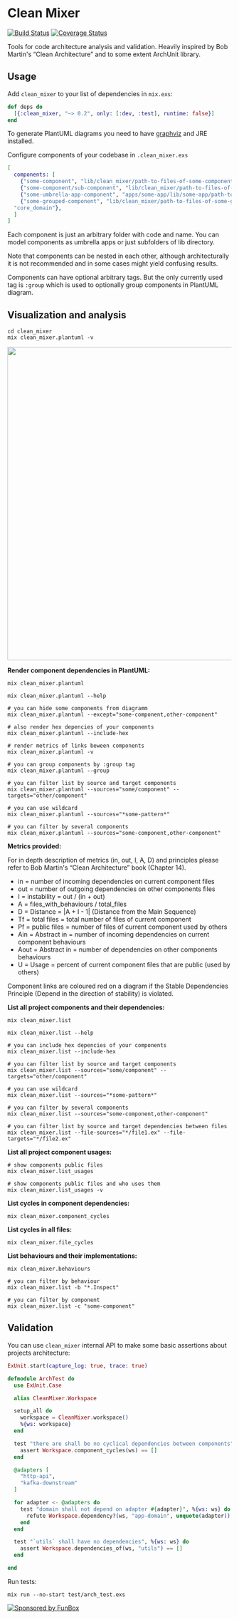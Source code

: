 # Clean Mixer

[![Build Status](https://travis-ci.org/funbox/clean_mixer.svg?branch=master)](https://travis-ci.org/funbox/clean_mixer)
[![Coverage Status](https://coveralls.io/repos/github/funbox/clean_mixer/badge.svg?branch=master)](https://coveralls.io/github/funbox/clean_mixer?branch=master)

Tools for code architecture analysis and validation.
Heavily inspired by Bob Martin's “Clean Architecture” and to some extent ArchUnit library.

## Usage

Add `clean_mixer` to your list of dependencies in `mix.exs`:

```elixir
def deps do
  [{:clean_mixer, "~> 0.2", only: [:dev, :test], runtime: false}]
end
```

To generate PlantUML diagrams you need to have [graphviz](https://graphviz.gitlab.io/) and JRE installed.

Configure components of your codebase in `.clean_mixer.exs`

```elixir
[
  components: [
    {"some-component", "lib/clean_mixer/path-to-files-of-some-component"},
    {"some-component/sub-component", "lib/clean_mixer/path-to-files-of-some-component/sub-component"},
    {"some-umbrella-app-component", "apps/some-app/lib/some-app/path-to-files-of-some-component"},
    {"some-grouped-component", "lib/clean_mixer/path-to-files-of-some-grouped-component", group:
  "core_domain"},
  ]
]
```

Each component is just an arbitrary folder with code and name. You can model components as umbrella apps or just subfolders of lib directory.

Note that components can be nested in each other, although architecturally it is not recommended and in some cases might yield confusing results.

Components can have optional arbitrary tags. But the only currently used tag is `:group` which is used to optionally group components in PlantUML diagram.

## Visualization and analysis

```
cd clean_mixer
mix clean_mixer.plantuml -v
```

<p align="center">
  <img width="578" height="704" src="https://raw.githubusercontent.com/miros/clean_mixer/master/clean_mixer_example.png">
</p>

**Render component dependencies in PlantUML:**

```
mix clean_mixer.plantuml

mix clean_mixer.plantuml --help

# you can hide some components from diagramm
mix clean_mixer.plantuml --except="some-component,other-component"

# also render hex depencies of your components
mix clean_mixer.plantuml --include-hex

# render metrics of links beween components
mix clean_mixer.plantuml -v

# you can group components by :group tag
mix clean_mixer.plantuml --group

# you can filter list by source and target components
mix clean_mixer.plantuml --sources="some/component" --targets="other/component"

# you can use wildcard
mix clean_mixer.plantuml --sources="*some-pattern*"

# you can filter by several components
mix clean_mixer.plantuml --sources="some-component,other-component"
```

**Metrics provided:**

For in depth description of metrics (in, out, I, A, D) and principles please refer to Bob Martin's “Clean Architecture” book (Chapter 14).

* in = number of incoming dependencies on current component files
* out = number of outgoing dependencies on other components files
* I = instability = out / (in + out)
* A = files_with_behaviours / total_files
* D = Distance = |A + I - 1| (Distance from the Main Sequence)
* Tf = total files = total number of files of current component
* Pf = public files = number of files of current component used by others
* Ain = Abstract in = number of incoming dependencies on current component behaviours
* Aout = Abstract in = number of dependencies on other components behaviours
* U = Usage = percent of current component files that are public (used by others)

Component links are coloured red on a diagram if the Stable Dependencies Principle (Depend in the direction of stability) is violated.

**List all project components and their dependencies:**

```
mix clean_mixer.list

mix clean_mixer.list --help

# you can include hex depencies of your components
mix clean_mixer.list --include-hex

# you can filter list by source and target components
mix clean_mixer.list --sources="some/component" --targets="other/component"

# you can use wildcard
mix clean_mixer.list --sources="*some-pattern*"

# you can filter by several components
mix clean_mixer.list --sources="some-component,other-component"

# you can filter list by source and target dependencies between files
mix clean_mixer.list --file-sources="*/file1.ex" --file-targets="*/file2.ex"
```

**List all project component usages:**

```
# show components public files
mix clean_mixer.list_usages

# show components public files and who uses them
mix clean_mixer.list_usages -v
```

**List cycles in component dependencies:**

```
mix clean_mixer.component_cycles
```

**List cycles in all files:**

```
mix clean_mixer.file_cycles
```

**List behaviours and their implementations:**

```
mix clean_mixer.behaviours

# you can filter by behaviour
mix clean_mixer.list -b "*.Inspect"

# you can filter by component
mix clean_mixer.list -c "some-component"
```

## Validation

You can use `clean_mixer` internal API to make some basic assertions about projects architecture:

```elixir
ExUnit.start(capture_log: true, trace: true)

defmodule ArchTest do
  use ExUnit.Case

  alias CleanMixer.Workspace

  setup_all do
    workspace = CleanMixer.workspace()
    %{ws: workspace}
  end

  test "there are shall be no cyclical dependencies between components", %{ws: ws} do
    assert Workspace.component_cycles(ws) == []
  end

  @adapters [
    "http-api",
    "kafka-downstream"
  ]

  for adapter <- @adapters do
    test "domain shall not depend on adapter #{adapter}", %{ws: ws} do
      refute Workspace.dependency?(ws, "app-domain", unquote(adapter))
    end
  end

  test "`utils` shall have no dependencies", %{ws: ws} do
    assert Workspace.dependencies_of(ws, "utils") == []
  end

end
```

Run tests:

```
mix run --no-start test/arch_test.exs
```

[![Sponsored by FunBox](https://funbox.ru/badges/sponsored_by_funbox_centered.svg)](https://funbox.ru)
